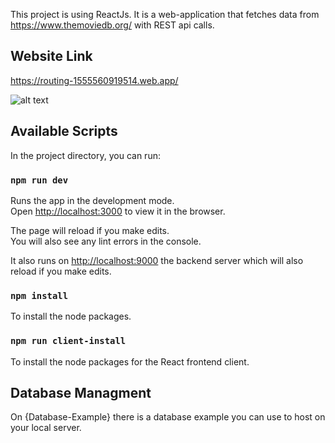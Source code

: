 This project is using ReactJs. It is a web-application that fetches data from https://www.themoviedb.org/ with REST api calls.

## Website Link
https://routing-1555560919514.web.app/

![alt text](https://firebasestorage.googleapis.com/v0/b/routing-1555560919514.appspot.com/o/images%2FWebsite2.gif?alt=media&token=b5d4f368-ef59-4842-8ec0-8863f003e766)


## Available Scripts

In the project directory, you can run:

### `npm run dev`

Runs the app in the development mode.<br />
Open [http://localhost:3000](http://localhost:3000) to view it in the browser.

The page will reload if you make edits.<br />
You will also see any lint errors in the console.

It also runs on [http://localhost:9000](http://localhost:9000) the backend server which will also reload if you make edits.

### `npm install`

To install the node packages.

### `npm run client-install`
To install the node packages for the React frontend client.<br />

## Database Managment 
On {Database-Example} there is a database example you can use to host on your local server.

